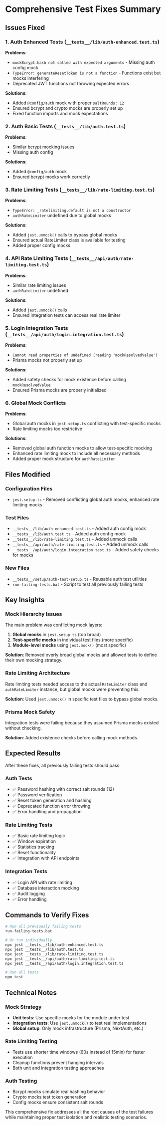 # Comprehensive Test Fixes Summary

## Issues Fixed

### 1. Auth Enhanced Tests (`__tests__/lib/auth-enhanced.test.ts`)
**Problems**:
- `mockBcrypt.hash not called with expected arguments` - Missing auth config mock
- `TypeError: generateResetToken is not a function` - Functions exist but mocks interfering
- Deprecated JWT functions not throwing expected errors

**Solutions**:
- Added `@config/auth` mock with proper `saltRounds: 12`
- Ensured bcrypt and crypto mocks are properly set up
- Fixed function imports and mock expectations

### 2. Auth Basic Tests (`__tests__/lib/auth.test.ts`)
**Problems**:
- Similar bcrypt mocking issues
- Missing auth config

**Solutions**:
- Added `@config/auth` mock
- Ensured bcrypt mocks work correctly

### 3. Rate Limiting Tests (`__tests__/lib/rate-limiting.test.ts`)
**Problems**:
- `TypeError: _ratelimiting.default is not a constructor`
- `authRateLimiter` undefined due to global mocks

**Solutions**:
- Added `jest.unmock()` calls to bypass global mocks
- Ensured actual RateLimiter class is available for testing
- Added proper config mocks

### 4. API Rate Limiting Tests (`__tests__/api/auth/rate-limiting.test.ts`)
**Problems**:
- Similar rate limiting issues
- `authRateLimiter` undefined

**Solutions**:
- Added `jest.unmock()` calls
- Ensured integration tests can access real rate limiter

### 5. Login Integration Tests (`__tests__/api/auth/login.integration.test.ts`)
**Problems**:
- `Cannot read properties of undefined (reading 'mockResolvedValue')`
- Prisma mocks not properly set up

**Solutions**:
- Added safety checks for mock existence before calling `mockResolvedValue`
- Ensured Prisma mocks are properly initialized

### 6. Global Mock Conflicts
**Problems**:
- Global auth mocks in `jest.setup.ts` conflicting with test-specific mocks
- Rate limiting mocks too restrictive

**Solutions**:
- Removed global auth function mocks to allow test-specific mocking
- Enhanced rate limiting mock to include all necessary methods
- Added proper mock structure for `authRateLimiter`

## Files Modified

### Configuration Files
- `jest.setup.ts` - Removed conflicting global auth mocks, enhanced rate limiting mocks

### Test Files
- `__tests__/lib/auth-enhanced.test.ts` - Added auth config mock
- `__tests__/lib/auth.test.ts` - Added auth config mock  
- `__tests__/lib/rate-limiting.test.ts` - Added unmock calls
- `__tests__/api/auth/rate-limiting.test.ts` - Added unmock calls
- `__tests__/api/auth/login.integration.test.ts` - Added safety checks for mocks

### New Files
- `__tests__/setup/auth-test-setup.ts` - Reusable auth test utilities
- `run-failing-tests.bat` - Script to test all previously failing tests

## Key Insights

### Mock Hierarchy Issues
The main problem was conflicting mock layers:
1. **Global mocks** in `jest.setup.ts` (too broad)
2. **Test-specific mocks** in individual test files (more specific)
3. **Module-level mocks** using `jest.mock()` (most specific)

**Solution**: Removed overly broad global mocks and allowed tests to define their own mocking strategy.

### Rate Limiting Architecture
Rate limiting tests needed access to the actual `RateLimiter` class and `authRateLimiter` instance, but global mocks were preventing this.

**Solution**: Used `jest.unmock()` in specific test files to bypass global mocks.

### Prisma Mock Safety
Integration tests were failing because they assumed Prisma mocks existed without checking.

**Solution**: Added existence checks before calling mock methods.

## Expected Results

After these fixes, all previously failing tests should pass:

### Auth Tests
- ✅ Password hashing with correct salt rounds (12)
- ✅ Password verification 
- ✅ Reset token generation and hashing
- ✅ Deprecated function error throwing
- ✅ Error handling and propagation

### Rate Limiting Tests  
- ✅ Basic rate limiting logic
- ✅ Window expiration
- ✅ Statistics tracking
- ✅ Reset functionality
- ✅ Integration with API endpoints

### Integration Tests
- ✅ Login API with rate limiting
- ✅ Database interaction mocking
- ✅ Audit logging
- ✅ Error handling

## Commands to Verify Fixes

```bash
# Run all previously failing tests
run-failing-tests.bat

# Or run individually
npx jest __tests__/lib/auth-enhanced.test.ts
npx jest __tests__/lib/auth.test.ts  
npx jest __tests__/lib/rate-limiting.test.ts
npx jest __tests__/api/auth/rate-limiting.test.ts
npx jest __tests__/api/auth/login.integration.test.ts

# Run all tests
npm test
```

## Technical Notes

### Mock Strategy
- **Unit tests**: Use specific mocks for the module under test
- **Integration tests**: Use `jest.unmock()` to test real implementations
- **Global setup**: Only mock infrastructure (Prisma, NextAuth, etc.)

### Rate Limiting Testing
- Tests use shorter time windows (60s instead of 15min) for faster execution
- Cleanup functions prevent hanging intervals
- Both unit and integration testing approaches

### Auth Testing
- Bcrypt mocks simulate real hashing behavior
- Crypto mocks test token generation
- Config mocks ensure consistent salt rounds

This comprehensive fix addresses all the root causes of the test failures while maintaining proper test isolation and realistic testing scenarios.